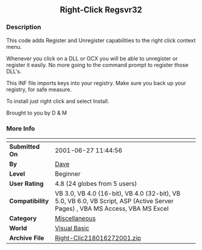 ﻿<div align="center">

## Right\-Click Regsvr32


</div>

### Description

This code adds Register and Unregister capabilities to the right click context menu.

Whenever you click on a DLL or OCX you will be able to unregister or register it easily. No more going to the command prompt to register those DLL's.

This INF file imports keys into your registry. Make sure you back up your registry, for safe measure.

To install just right click and select Install.

Brought to you by D & M
 
### More Info
 


<span>             |<span>
---                |---
**Submitted On**   |2001-06-27 11:44:56
**By**             |[Dave](https://github.com/Planet-Source-Code/PSCIndex/blob/master/ByAuthor/dave.md)
**Level**          |Beginner
**User Rating**    |4.8 (24 globes from 5 users)
**Compatibility**  |VB 3\.0, VB 4\.0 \(16\-bit\), VB 4\.0 \(32\-bit\), VB 5\.0, VB 6\.0, VB Script, ASP \(Active Server Pages\) , VBA MS Access, VBA MS Excel
**Category**       |[Miscellaneous](https://github.com/Planet-Source-Code/PSCIndex/blob/master/ByCategory/miscellaneous__1-1.md)
**World**          |[Visual Basic](https://github.com/Planet-Source-Code/PSCIndex/blob/master/ByWorld/visual-basic.md)
**Archive File**   |[Right\-Clic218016272001\.zip](https://github.com/Planet-Source-Code/dave-right-click-regsvr32__1-24498/archive/master.zip)








